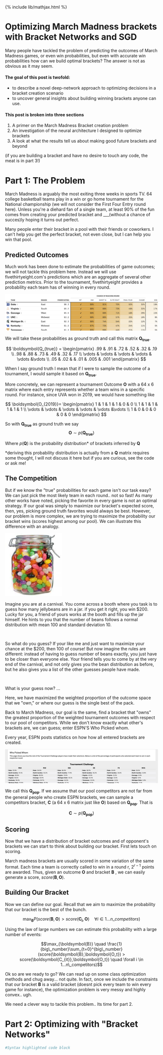{% include lib/mathjax.html %} 

# Optimizing March Madness brackets with Bracket Networks and SGD 

Many people have tackled the problem of predicting the outcomes of March Madness games, or even win probabilities, but even with accurate win probabilities how can we build optimal brackets? The answer is not as obvious as it may seem. 

#### The goal of this post is twofold: 
- to describe a novel deep-network approach to optimizing decisions in a bracket creation scenario
- to uncover general insights about building winning brackets anyone can use. 

#### This post is broken into three sections
1. A primer on the March Madness Bracket creation problem
2. An investigation of the neural architecture I designed to optimize brackets
3. A look at what the results tell us about making good future brackets and beyond

(if you are building a bracket and have no desire to touch any code, the meat is in part 3!)

# Part 1: The Problem

March Madness is arguably the most exiting three weeks in sports TV. 64 college basketball teams play in a win or go home tournament for the National championship (we will not consider the First Four Entry round here). Unless you're a diehard fan of a single team, at least 90% of the fun comes from creating your predicted bracket and ___(without a chance of succes)ly hoping it turns out perfect. 

Many people enter their bracket in a pool with their friends or coworkers. I can't help you get the perfect bracket, not even close, but I can help you win that pool. 

## Predicted Outcomes

Much work has been done to estimate the probabilities of game outcomes; we will not tackle this problem here. Instead we will use fivethirtyeight.com's predictions which are an aggregate of several other prediction metrics. Prior to the tournament, fivethirtyeight provides a probability each team has of winning in every round. 



![alt text][538]

[538]: https://raw.githubusercontent.com/jadler29/MadnessNetwork/master/old/538.png 



We will take these probabilities as ground truth and call this matrix $\boldsymbol{Q_{true}}$.
 
$$
 \boldsymbol{Q_{true}} =
\begin{pmatrix}
    .99 & .91 & .72 &  .52 & .32 & .19 \\
    .98 & .88 & .73 &  .49 & .32 & .17 \\
    \vdots & \vdots & \vdots & \vdots & \vdots &\vdots \\
  .05 & .02 &  &  .01 & .005 & .001
\end{pmatrix}
$$

 When I say ground truth I mean that if I were to sample the outcome of a tournament, I would sample it based on $\boldsymbol{Q_{true}}$.


More concretely, we can represent a tournament Outcome $\boldsymbol{O}$ with a 64 x 6 matrix where each entry represents whether a team wins in a specific round. For instance, since UVA won in 2019, we would have something like

$$
\boldsymbol{O_{2019}}=
\begin{pmatrix}
    1 & 1 & 1 &  1 & 0 & 0 \\
    1 & 1 & 1 &  1 & 1 & 1 \\
    \vdots & \vdots & \vdots & \vdots & \vdots &\vdots \\
  1 & 0 & 0 &  0 & 0 & 0
\end{pmatrix}
$$


So with $\boldsymbol{Q_{true}}$ as ground truth we say 
$$\boldsymbol{O} \sim p(\boldsymbol{Q_{true}})$$

Where $p(\boldsymbol{Q})$ is the probability distribution* of brackets inferred by $\boldsymbol{Q}$

*deriving this probability distribution is actually from a $\boldsymbol{Q}$ matrix requires some thought, I will not discuss it here but if you are curious, see the code or ask me! 




## The Competition


But if we know the "true" probabilities for each game isn't our task easy? We can just pick the most likely team in each round.. not so fast! As many other works have noted, picking the favorite in every game is not an optimal strategy. If our goal was simply to maximize our bracket's expected score, then, yes, picking ground truth favorites would always be best. However, our problem is more complex, we are trying to maximize the probability our bracket wins (scores highest among our pool). We can illustrate this difference with an analogy.


![alt text](https://raw.githubusercontent.com/jadler29/MadnessNetwork/master/old/jellybeans2.png)


Imagine you are at a carnival. You come across a booth where you task is to guess how many jellybeans are in a jar. if you get it right, you win $200. Lucky for you, a friend of yours works at the booth and fills up the jar himself. He hints to you that the number of beans follows a normal distribution with mean 100 and standard deviation 10. 

<image>

So what do you guess? If your like me and just want to maximize your chance at the $200, then 100 of course! But now imagine the rules are different: instead of having to guess number of beans exactly, you just have to be closer than everyone else. Your friend tells you to come by at the very end of the carnival, and not only gives you the bean distribution as before, but he also gives you a list of the other guesses people have made. 

<image>

What is your guess now? ... 


Here, we have maximized the weighted proportion of the outcome space that we "own," or where our guess is the single best of the pack. 

Back to March Madness, our goal is the same, find a bracket that "owns" the greatest proportion of the weighted tournament outcomes with respect to our pool of competitors. While we don't know exactly what other's brackets are, we can guess; enter ESPN'S Who Picked whom. 

Every year, ESPN posts statistics on how how all entered brackets are created.


![alt text](https://raw.githubusercontent.com/jadler29/MadnessNetwork/master/old/wpw.png)


We call this $\boldsymbol{Q_{pop}}$. If we assume that our pool competitors are not far from the general people who create ESPN brackets, we can sample a competitors bracket, $\boldsymbol{C}$ (a 64 x 6 matrix just like $\boldsymbol{O}$) based on $\boldsymbol{Q_{pop}}$. That is

$$\boldsymbol{C} \sim p(\boldsymbol{Q_{pop}})$$


## Scoring

Now that we have a distribution of bracket outcomes and of opponent's brackets we can start to think about building our bracket. First lets touch on scoring. 

March madness brackets are usually scored in some variation of the same format. Each time a team is correctly called to win in a round r, $2^{r-1}$ points are awarded. Thus, given an outcome $\boldsymbol{O}$ and bracket $\boldsymbol{B}$
, we can easily generate a score, $score(\boldsymbol{B},\boldsymbol{O}).$

## Building Our Bracket

Now we can define our goal. Recall that we aim to maximize the probability that our bracket is the best of the bunch.

$$\max_{\boldsymbol{B}} P(score(\boldsymbol{B},\boldsymbol{O}) > score(\boldsymbol{C_i},\boldsymbol{O}) \quad \forall i \in 1...n\_competitors) $$


Using the law of large numbers we can estimate this probability with a large number of events: 

$$\max_{\boldsymbol{B}} \quad \frac{1}{big\_number}\sum_{t=0}^{big\_number}(score(\boldsymbol{B},\boldsymbol{O_t}) > score(\boldsymbol{C_{it}},\boldsymbol{O_t}) \quad \forall i \in 1...n\_competitors)$$

Ok so are we ready to go? We can read up on some class optimization methods and chug away... not quite. In fact, once we include the constraints that our bracket $\boldsymbol{B}$ is a valid bracket (doesnt pick every team to win every game for instance), the optimization problem is very messy and highly convex.. ugh. 

We need a clever way to tackle this problem.. Its time for part 2. 


# Part 2: Optimizing with "Bracket Networks"



```python
#Syntax highlighted code block

```

